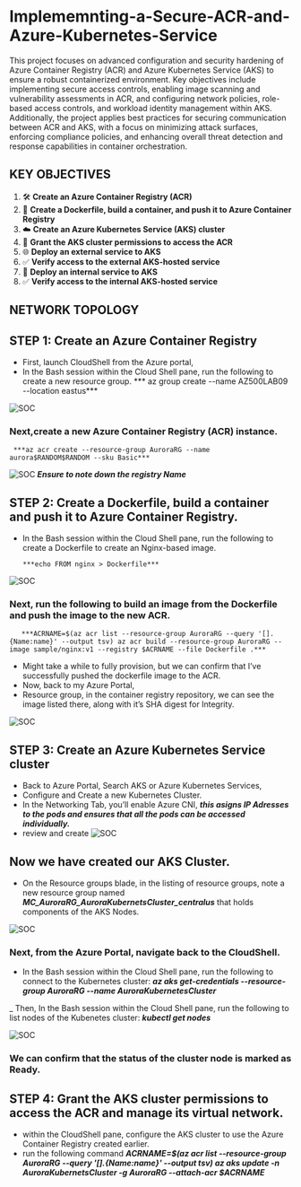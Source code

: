 # Implememnting-a-Secure-ACR-and-Azure-Kubernetes-Service
This project focuses on advanced configuration and security hardening of Azure Container Registry (ACR) and Azure Kubernetes Service (AKS) to ensure a robust containerized environment. Key objectives include implementing secure access controls, enabling image scanning and vulnerability assessments in ACR, and configuring network policies, role-based access controls, and workload identity management within AKS. Additionally, the project applies best practices for securing communication between ACR and AKS, with a focus on minimizing attack surfaces, enforcing compliance policies, and enhancing overall threat detection and response capabilities in container orchestration.

## KEY OBJECTIVES

1. 🛠️ **Create an Azure Container Registry (ACR)**
2. 🐳 **Create a Dockerfile, build a container, and push it to Azure Container Registry**
3. ☁️ **Create an Azure Kubernetes Service (AKS) cluster**
4. 🔑 **Grant the AKS cluster permissions to access the ACR**
5. 🌐 **Deploy an external service to AKS**
6. ✅ **Verify access to the external AKS-hosted service**
7. 🏢 **Deploy an internal service to AKS**
8. ✅ **Verify access to the internal AKS-hosted service**

## NETWORK TOPOLOGY


## STEP 1: Create an Azure Container Registry
- First, launch CloudShell from the Azure portal,
- In the Bash session within the Cloud Shell pane, run the following to create a new resource group.
     *** az group create --name AZ500LAB09 --location eastus***

![SOC]()

### Next,create a new Azure Container Registry (ACR) instance.
     ***az acr create --resource-group AuroraRG --name aurora$RANDOM$RANDOM --sku Basic***

![SOC]()
***Ensure to note down the registry Name***

## STEP 2: Create a Dockerfile, build a container and push it to Azure Container Registry.
- In the Bash session within the Cloud Shell pane, run the following to create a Dockerfile to create an Nginx-based image.

      ***echo FROM nginx > Dockerfile***

![SOC]()

### Next, run the following to build an image from the Dockerfile and push the image to the new ACR.

       ***ACRNAME=$(az acr list --resource-group AuroraRG --query '[].{Name:name}' --output tsv) az acr build --resource-group AuroraRG --image sample/nginx:v1 --registry $ACRNAME --file Dockerfile .***

- Might take a while to fully provision, but we can confirm that I’ve successfully pushed the dockerfile image to the ACR.
- Now, back to my Azure Portal,
- Resource group, in the container registry repository, we can see the image listed there, along with it’s SHA digest for Integrity.

![SOC]()

## STEP 3: Create an Azure Kubernetes Service cluster
- Back to Azure Portal, Search AKS or Azure Kubernetes Services,
- Configure and Create a new Kubernetes Cluster.
- In the Networking Tab, you’ll enable Azure CNI, ***this asigns IP Adresses to the pods and ensures that all the pods can be accessed individually.***
- review and create
![SOC]()

## Now we have created our AKS Cluster.
- On the Resource groups blade, in the listing of resource groups, note a new resource group named ***MC_AuroraRG_AuroraKubernetsCluster_centralus*** that holds components of the AKS Nodes.

![SOC]()

### Next, from the Azure Portal, navigate back to the CloudShell.
- In the Bash session within the Cloud Shell pane, run the following to connect to the Kubernetes cluster:
      ***az aks get-credentials --resource-group AuroraRG --name AuroraKubernetesCluster***
  
_ Then, In the Bash session within the Cloud Shell pane, run the following to list nodes of the Kubenetes cluster:
      ***kubectl get nodes***

![SOC]()

### We can confirm that the status of the cluster node is marked as Ready.

## STEP 4: Grant the AKS cluster permissions to access the ACR and manage its virtual network.
- within the CloudShell pane, configure the AKS cluster to use the Azure Container Registry created earlier.
- run the following command
       ***ACRNAME=$(az acr list --resource-group AuroraRG --query '[].{Name:name}' --output tsv) az aks update -n AuroraKubernetsCluster -g AuroraRG --attach-acr $ACRNAME***

